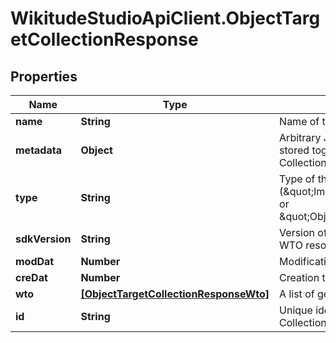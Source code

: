 # WikitudeStudioApiClient.ObjectTargetCollectionResponse

## Properties
Name | Type | Description | Notes
------------ | ------------- | ------------- | -------------
**name** | **String** | Name of the Target Collection. | [optional] 
**metadata** | **Object** | Arbitrary JSON data that should be stored together with the Target Collection. | [optional] 
**type** | **String** | Type of the Target Collection (\&quot;ImageTargetCollection\&quot; or \&quot;ObjectTargetCollection\&quot;). | [optional] 
**sdkVersion** | **String** | Version of the Wikitude SDK the WTO resource is generated for. | [optional] 
**modDat** | **Number** | Modification timestamp. | [optional] 
**creDat** | **Number** | Creation timestamp. | [optional] 
**wto** | [**[ObjectTargetCollectionResponseWto]**](ObjectTargetCollectionResponseWto.md) | A list of generated WTO files. | [optional] 
**id** | **String** | Unique identifier of the Target Collection. | [optional] 


